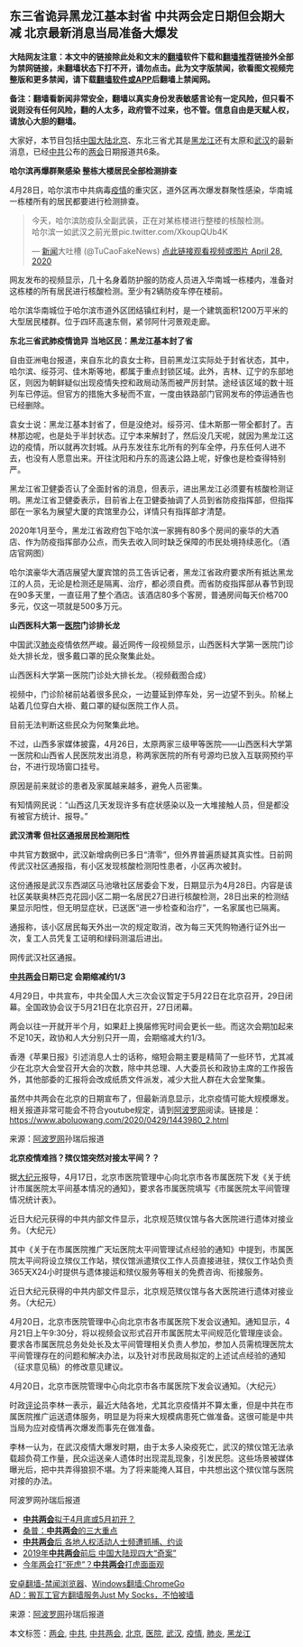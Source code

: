  <h2>东三省诡异黑龙江基本封省 中共两会定日期但会期大减 北京最新消息当局准备大爆发</h2> <p class="notice"><b>大陆网友注意：本文中的链接除此处和文末的<a href="https://github.com/bannedbook/fanqiang" >翻墙</a>软件下载和<a href="https://github.com/killgcd/justmysocks/blob/master/README.md">翻墙推荐</a>链接外全部为禁网链接，未翻墙状态下打不开，请勿点击。此为文字版禁闻，欲看图文视频完整版和更多禁闻，请下载<a href="https://github.com/bannedbook/fanqiang">翻墙软件或APP</a>后翻墙上禁闻网。</p><p>备注：翻墙看新闻非常安全，翻墙以真实身份发表敏感言论有一定风险，但只看不说则没有任何风险，翻的人太多，政府管不过来，也不管。信息自由是天赋人权，请放心大胆的翻墙。</b></p>  <div class="entry"> <p>大家好，本节目包括<span class='wp_keywordlink_affiliate'><a href="https://www.bannedbook.org/" title="中国" target="_blank">中国</a></span><span class='wp_keywordlink_affiliate'><a href="https://www.bannedbook.org/" title="大陆" target="_blank">大陆</a></span><a href="https://www.bannedbook.org/bnews/tag/%e5%8c%97%e4%ba%ac/" class="st_tag internal_tag" rel="tag" title="标签 北京 下的日志">北京</a>、东北三省尤其是<a href="https://www.bannedbook.org/bnews/tag/%e9%bb%91%e9%be%99%e6%b1%9f/" class="st_tag internal_tag" rel="tag" title="标签 黑龙江 下的日志">黑龙江</a>还有太原和<a href="https://www.bannedbook.org/bnews/tag/%e6%ad%a6%e6%b1%89/" class="st_tag internal_tag" rel="tag" title="标签 武汉 下的日志">武汉</a>的最新消息，已经<a href="https://www.bannedbook.org/bnews/tag/%e4%b8%ad%e5%85%b1/" class="st_tag internal_tag" rel="tag" title="标签 中共 下的日志">中共</a>公布的<a href="https://www.bannedbook.org/bnews/tag/%e4%b8%a4%e4%bc%9a/" class="st_tag internal_tag" rel="tag" title="标签 两会 下的日志">两会</a>日期报道共6条。</p> <p><strong>哈尔滨再爆群聚感染 整栋大楼居民全部检测排查</strong></p> <p>4月28日，哈尔滨市中共病毒<a href="https://www.bannedbook.org/bnews/tag/%E7%96%AB%E6%83%85/" class="st_tag internal_tag" rel="tag" title="标签 疫情 下的日志">疫情</a>的重灾区，道外区再次爆发群聚性感染，华南城一栋楼所有的居民都要进行检测排查。</p> <blockquote> <p dir="ltr" lang="zh">今天，哈尔滨防疫队全副武装，正在对某栋楼进行整楼的核酸检测。<br />哈尔滨一如武汉之前光景pic.twitter.com/XkoupQUb4K</p> <p>&mdash; <span class='wp_keywordlink_affiliate'><a href="https://www.bannedbook.org/" title="新闻">新闻</a></span>大吐槽 (@TuCaoFakeNews) <a href="https://twitter.com/TuCaoFakeNews/status/1255174171593605120?ref_src=twsrc%5Etfw">点此链接观看视频或图片 April 28, 2020</a></p></blockquote> <p>网友发布的视频显示，几十名身着防护服的防疫人员进入华南城一栋楼内，准备对这栋楼的所有居民进行核酸检测。至少有2辆防疫车停在楼前。</p> <p>哈尔滨华南城位于哈尔滨市道外区团结镇红利村，是一个建筑面积1200万平米的大型居民楼群。位于四环高速东侧，紧邻阿什河景观走廊。</p> <p><strong>东北三省武肺疫情诡异 当地区民：黑龙江基本封了省</strong></p> <p>自由亚洲电台报道，来自东北的袁女士称，目前黑龙江实际处于封省状态，其中，哈尔滨、绥芬河、佳木斯等地，都属于重点封锁区域。此外，吉林、辽宁的东部地区，则因为朝鲜疑似出现疫情失控和政局动荡而被严厉封禁。途经该区域的数十班列车已停运。但官方的措施大多秘而不宣，一度由铁路部门官网发布的停运通告也已经删除。</p> <p>袁女士说：黑龙江基本封省了，但是没绝对。绥芬河、佳木斯那一带全都封了。吉林那边呢，也是处于半封状态。辽宁本来解封了，然后没几天呢，就因为黑龙江这边的疫情，所以就再次封城。从丹东发往东北所有的列车全停，丹东任何人进不去，也没有人愿意出来。开往沈阳和丹东的高速公路上呢，好像也是检查得特别严。</p> <p>黑龙江省卫健委否认了全面封省的消息，但表示，进出黑龙江必须要有核酸检测证明。黑龙江省卫健委表示，目前省上在卫健委抽调了人员到省防疫指挥部，但指挥部在一家名为展望大厦的宾馆里办公，详情只有指挥部才清楚。</p>  <p>2020年1月至今，黑龙江省政府包下哈尔滨一家拥有80多个房间的豪华的大酒店、作为防疫指挥部办公点，而失去收入同时缺乏保障的市民处境持续恶化。（酒店官网图）</p> <p>哈尔滨豪华大酒店展望大厦宾馆的员工告诉记者，黑龙江省政府要求所有抵达黑龙江的人员，无论是检测还是隔离、治疗，都必须自费。而省防疫指挥部从春节到现在90多天里，一直征用了整个酒店。该酒店80多个客房，普通房间每天价格700多元，仅这一项就是500多万元。</p> <p><strong>山西医科大第一<a href="https://www.bannedbook.org/bnews/tag/%E5%8C%BB%E9%99%A2/" class="st_tag internal_tag" rel="tag" title="标签 医院 下的日志">医院</a>门诊排长龙</strong></p> <p>中国武汉<a href="https://www.bannedbook.org/bnews/tag/%e8%82%ba%e7%82%8e/" class="st_tag internal_tag" rel="tag" title="标签 肺炎 下的日志">肺炎</a>疫情依然严峻。最近网传一段视频显示，山西医科大学第一医院门诊处大排长龙，很多戴口罩的民众聚集此处。</p> <p id="article_url">山西医科大学第一医院门诊处大排长龙。（视频截图合成）</p> <p>视频中，门诊阶梯前站着很多民众，一边蔓延到停车处，另一边望不到头。阶梯上站着几位穿白大褂、戴口罩的疑似医院工作人员。</p> <p></p> <p></p> <p>目前无法判断这些民众为何聚集此地。</p> <p>不过，山西多家媒体披露，4月26日，太原两家三级甲等医院&mdash;&mdash;山西医科大学第一医院和山西省人民医院发出消息，称两家医院的所有号源均已放入互联网预约平台，不进行现场窗口挂号。</p> <p>原因是前来就诊的患者及家属越来越多，避免人员密集。</p>  <p>有知情网民说：&ldquo;山西这几天发现许多有症状感染以及一大堆接触人员，但是都没有被官方统计、报导。&rdquo;</p> <p><strong>武汉清零 但社区通报居民检测阳性</strong></p> <p id="article_url">中共官方数据中，武汉新增病例已多日&ldquo;清零&rdquo;，但外界普遍质疑其真实性。日前网传武汉社区通报指，有小区发现核酸检测阳性患者，小区再次被封。</p> <p>这份通报是武汉东西湖区马池墩社区居委会下发，日期显示为4月28日。内容是该社区美联奥林匹克花园小区二期一名居民27日进行核酸检测，28日出来的检测结果显示阳性，但无明显症状，已送医&ldquo;进一步检查和治疗&rdquo;，一名家属也已隔离。</p> <p>通报称，该小区居民每天外出一次的规定取消，改为每三天凭购物通行证外出一次，复工人员凭复工证明和绿码测温后进出。</p> <p>网传武汉社区通报。</p> <p><strong><a href="https://www.bannedbook.org/bnews/tag/%E4%B8%AD%E5%85%B1%E4%B8%A4%E4%BC%9A/" class="st_tag internal_tag" rel="tag" title="标签 中共两会 下的日志">中共两会</a>日期已定 会期缩减约1/3</strong></p> <p>4月29日，中共宣布，中共全国人大三次会议暂定于5月22日在北京召开，29日闭幕。全国政协会议于5月21日在北京召开，27日闭幕。</p> <p>两会以往一开就开半个月，如果赶上换届修宪时间会更长一些。而这次会期加起来不足10天，政协和人大分别只开一周，会期缩减大约1/3。</p> <p>香港《苹果日报》引述消息人士的话称，缩短会期主要是精简了一些环节，尤其减少在北京大会堂召开大会的次数，除中共总理、人大委员长和政协主席的工作报告外，其他部委的汇报将会改成纸质文件派发，减少大批人群在大会堂聚集。</p> <p>虽然中共两会在北京的日期宣布了，但最新消息显示，北京疫情可能大规模爆发。相关报道非常可能会不符合youtube规定，请到<span class='wp_keywordlink_affiliate'><a href="https://www.aboluowang.com/" title="阿波罗网" target="_blank">阿波罗网</a></span>阅读。链接是：<a href="https://www.aboluowang.com/2020/0429/1443980_2.html">https://www.aboluowang.com/2020/0429/1443980_2.html</a></p>  <p><p> 来源：<a href="https://www.aboluowang.com/2020/0429/1443980.html" target="_blank">阿波罗网</a>孙瑞后报道 </p> <p><strong>北京疫情难挡？殡仪馆突然对接太平间？？</strong></p> <p>据<span class='wp_keywordlink_affiliate'><a href="http://www.epochtimes.com/" title="大纪元" target="_blank">大纪元</a></span>报导，4月17日，北京市医院管理中心向北京市各市属医院下发《关于统计市属医院太平间基本情况的通知》，要求各市属医院填写《市属医院太平间管理情况统计表》。</p> <p>近日大纪元获得的中共内部文件显示，北京规范殡仪馆与各大医院进行遗体对接业务。（大纪元）</p> <p>其中《关于在市属医院推广天坛医院太平间管理试点经验的通知》中提到，市属医院太平间将设立殡仪工作站，殡仪馆派遣殡仪工作人员直接进驻，殡仪工作站负责365天X24小时提供与遗体接运和殡仪服务等相关的免费咨询、衔接服务。</p> <p>近日大纪元获得的中共内部文件显示，北京规范殡仪馆与各大医院进行遗体对接业务。（大纪元）</p> <p>4月20日，北京市医院管理中心向北京市各市属医院下发会议通知。通知显示，4月21日上午9:30分，将以视频会议形式召开市属医院太平间规范化管理座谈会。要求各市属医院总务处处长及太平间管理相关负责人参加，参加人员需梳理医院太平间管理存在的问题和解决办法，以及针对市民政局拟定的上述试点经验的通知（征求意见稿）的修改意见建议。</p> <p>4月20日，北京市医院管理中心向北京市各市属医院下发会议通知。（大纪元）</p> <p>时政<span class='wp_keywordlink_affiliate'><a href="https://www.bannedbook.org/bnews/comments/" title="新闻评论" target="_blank">评论</a></span>员李林一表示，最近大陆各地，尤其北京疫情并不算太重，但是中共在市属医院推广运送遗体服务，明显是为将来大规模病患死亡做准备。这很可能是中共当局为应对疫情再次爆发而事先在做准备。</p> <p>李林一认为，在武汉疫情大爆发时期，由于太多人染疫死亡，武汉的殡仪馆无法承载超负荷工作量，民众运送亲人遗体时出现混乱现象，引发民怨。这些场景被媒体曝光后，把中共弄得狼狈不堪。为了将来能掩人耳目，中共想出这个殡仪馆与医院对接的办法。</p> <p>阿波罗网孙瑞后报道</p>  <ul class='op-related-articles' title='相关阅读'> <li><a href='https://www.bannedbook.org/bnews/cbnews/20200317/1295125.html' target='_blank'><b>中共两会</b>拟于4月底或5月初开？</a></li> <li><a href='https://www.bannedbook.org/bnews/comments/20190323/1102055.html' target='_blank'>桑普：<b>中共两会</b>的三大重点</a></li> <li><a href='https://www.bannedbook.org/bnews/renquan/xgmyd/20190322/1101614.html' target='_blank'><b>中共两会</b>后 各地人权活动人士频遭抓捕、约谈</a></li> <li><a href='https://www.bannedbook.org/bnews/cbnews/20190321/1100833.html' target='_blank'>2019年<b>中共两会</b>前后 中国大陆现四大“奇案”</a></li> <li><a href='https://www.bannedbook.org/bnews/cbnews/20190320/1100430.html' target='_blank'>今年两会打“死虎”？<b>中共两会</b>打虎面面观</a></li> </ul> <div class="texttj"> <a href="https://github.com/bannedbook/fanqiang/wiki/%E5%AE%89%E5%8D%93%E7%BF%BB%E5%A2%99-%E7%A6%81%E9%97%BB%E6%B5%8F%E8%A7%88%E5%99%A8" target="_blank">安卓翻墙-禁闻浏览器</a>、<a href="https://github.com/bannedbook/fanqiang/wiki/Chrome%E4%B8%80%E9%94%AE%E7%BF%BB%E5%A2%99%E5%8C%85" target="_blank">Windows翻墙:ChromeGo</a><br/> <a href="https://github.com/killgcd/justmysocks/blob/master/README.md" target="_blank">AD：搬瓦工官方翻墙服务Just My Socks，不怕被墙</a> </div><p> 来源：<a href="https://www.aboluowang.com/2020/0429/1443980.html" target="_blank">阿波罗网</a>孙瑞后报道 </p><a name='sharetosocial'></a>           </div><!--END ENTRY--> <div class="postfooter"> <div>本文标签：<a href="https://www.bannedbook.org/bnews/tag/%e4%b8%a4%e4%bc%9a/" rel="tag">两会</a>, <a href="https://www.bannedbook.org/bnews/tag/%e4%b8%ad%e5%85%b1/" rel="tag">中共</a>, <a href="https://www.bannedbook.org/bnews/tag/%E4%B8%AD%E5%85%B1%E4%B8%A4%E4%BC%9A/" rel="tag">中共两会</a>, <a href="https://www.bannedbook.org/bnews/tag/%e5%8c%97%e4%ba%ac/" rel="tag">北京</a>, <a href="https://www.bannedbook.org/bnews/tag/%E5%8C%BB%E9%99%A2/" rel="tag">医院</a>, <a href="https://www.bannedbook.org/bnews/tag/%e6%ad%a6%e6%b1%89/" rel="tag">武汉</a>, <a href="https://www.bannedbook.org/bnews/tag/%E7%96%AB%E6%83%85/" rel="tag">疫情</a>, <a href="https://www.bannedbook.org/bnews/tag/%e8%82%ba%e7%82%8e/" rel="tag">肺炎</a>, <a href="https://www.bannedbook.org/bnews/tag/%e9%bb%91%e9%be%99%e6%b1%9f/" rel="tag">黑龙江</a></div>  </div><!--END POSTFOOTER--> 